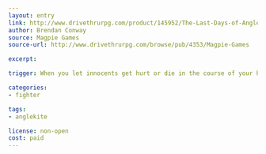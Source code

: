 ```yaml
---
layout: entry
link: http://www.drivethrurpg.com/product/145952/The-Last-Days-of-Anglekite
author: Brendan Conway
source: Magpie Games
source-url: http://www.drivethrurpg.com/browse/pub/4353/Magpie-Games

excerpt:

trigger: When you let innocents get hurt or die in the course of your hunt for Monsters...

categories:
- fighter

tags:
- anglekite

license: non-open
cost: paid
---
```

